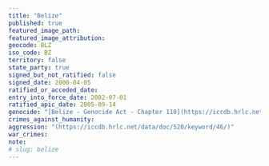 ```yaml
---
title: "Belize"
published: true
featured_image_path:
featured_image_attribution:
geocode: BLZ
iso_code: BZ
territory: false
state_party: true
signed_but_not_ratified: false
signed_date: 2000-04-05
ratified_or_acceded_date:
entry_into_force_date: 2002-07-01
ratified_apic_date: 2005-09-14
genocide: "[Belize - Genocide Act - Chapter 110](https://iccdb.hrlc.net/data/doc/520/keyword/46/)"
crimes_against_humanity:
aggression: "(https://iccdb.hrlc.net/data/doc/520/keyword/46/)"
war_crimes:
note:
# slug: belize
---
```

